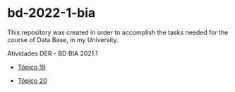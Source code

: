 # bd-2022-1-bia

This repository was created in order to accomplish the tasks needed for the course of Data Base, in my University.


Atividades DER - BD BIA 2021.1

- [Tópico 19](https://github.com/pedr0p7/bd-2022-1-bia/issues/2)

- [Tópico 20](https://github.com/pedr0p7/bd-2022-1-bia/issues/3)
